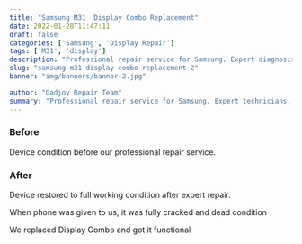 ```yaml
---
title: "Samsung M31  Display Combo Replacement"
date: 2022-01-28T11:47:11
draft: false
categories: ['Samsung', 'Display Repair']
tags: ['M31', 'display']
description: "Professional repair service for Samsung. Expert diagnosis and quality repairs in Bangalore."
slug: "samsung-m31-display-combo-replacement-2"
banner: "img/banners/banner-2.jpg"

author: "Gadjoy Repair Team"
summary: "Professional repair service for Samsung. Expert technicians, quality parts, warranty included."
---
```


### Before

Device condition before our professional repair service.

### After

Device restored to full working condition after expert repair.

When phone was given to us, it was fully cracked and dead condition

We replaced Display Combo and got it functional
